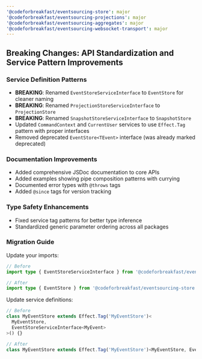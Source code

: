 ```yaml
---
'@codeforbreakfast/eventsourcing-store': major
'@codeforbreakfast/eventsourcing-projections': major
'@codeforbreakfast/eventsourcing-aggregates': major
'@codeforbreakfast/eventsourcing-websocket-transport': major
---
```


## Breaking Changes: API Standardization and Service Pattern Improvements

### Service Definition Patterns

- **BREAKING**: Renamed `EventStoreServiceInterface` to `EventStore` for cleaner naming
- **BREAKING**: Renamed `ProjectionStoreServiceInterface` to `ProjectionStore`
- **BREAKING**: Renamed `SnapshotStoreServiceInterface` to `SnapshotStore`
- Updated `CommandContext` and `CurrentUser` services to use `Effect.Tag` pattern with proper interfaces
- Removed deprecated `EventStore<TEvent>` interface (was already marked deprecated)

### Documentation Improvements

- Added comprehensive JSDoc documentation to core APIs
- Added examples showing pipe composition patterns with currying
- Documented error types with `@throws` tags
- Added `@since` tags for version tracking

### Type Safety Enhancements

- Fixed service tag patterns for better type inference
- Standardized generic parameter ordering across all packages

### Migration Guide

Update your imports:

```typescript
// Before
import type { EventStoreServiceInterface } from '@codeforbreakfast/eventsourcing-store';

// After
import type { EventStore } from '@codeforbreakfast/eventsourcing-store';
```

Update service definitions:

```typescript
// Before
class MyEventStore extends Effect.Tag('MyEventStore')<
  MyEventStore,
  EventStoreServiceInterface<MyEvent>
>() {}

// After
class MyEventStore extends Effect.Tag('MyEventStore')<MyEventStore, EventStore<MyEvent>>() {}
```
